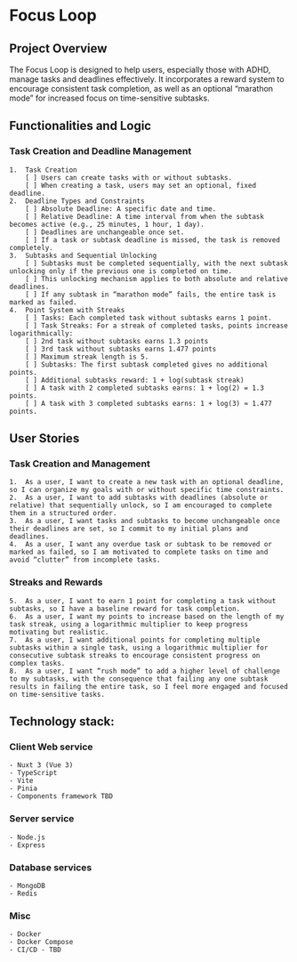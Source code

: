 # Focus Loop

## Project Overview

The Focus Loop is designed to help users, especially those with ADHD, manage tasks and deadlines effectively. It incorporates a reward system to encourage consistent task completion, as well as an optional “marathon mode” for increased focus on time-sensitive subtasks.


## Functionalities and Logic

### Task Creation and Deadline Management

    1.	Task Creation
        [ ] Users can create tasks with or without subtasks.
        [ ] When creating a task, users may set an optional, fixed deadline.
    2.	Deadline Types and Constraints
        [ ] Absolute Deadline: A specific date and time.
        [ ] Relative Deadline: A time interval from when the subtask becomes active (e.g., 25 minutes, 1 hour, 1 day).
        [ ] Deadlines are unchangeable once set.
        [ ] If a task or subtask deadline is missed, the task is removed completely.
    3.	Subtasks and Sequential Unlocking
        [ ] Subtasks must be completed sequentially, with the next subtask unlocking only if the previous one is completed on time.
        [ ] This unlocking mechanism applies to both absolute and relative deadlines.
        [ ] If any subtask in “marathon mode” fails, the entire task is marked as failed.
    4.	Point System with Streaks
        [ ] Tasks: Each completed task without subtasks earns 1 point.
        [ ] Task Streaks: For a streak of completed tasks, points increase logarithmically:
        [ ] 2nd task without subtasks earns 1.3 points
        [ ] 3rd task without subtasks earns 1.477 points
        [ ] Maximum streak length is 5.
        [ ] Subtasks: The first subtask completed gives no additional points.
        [ ] Additional subtasks reward: 1 + log(subtask streak)
        [ ] A task with 2 completed subtasks earns: 1 + log(2) = 1.3 points.
        [ ] A task with 3 completed subtasks earns: 1 + log(3) ≈ 1.477 points.

## User Stories

### Task Creation and Management

    1.	As a user, I want to create a new task with an optional deadline, so I can organize my goals with or without specific time constraints.
    2.	As a user, I want to add subtasks with deadlines (absolute or relative) that sequentially unlock, so I am encouraged to complete them in a structured order.
    3.	As a user, I want tasks and subtasks to become unchangeable once their deadlines are set, so I commit to my initial plans and deadlines.
    4.	As a user, I want any overdue task or subtask to be removed or marked as failed, so I am motivated to complete tasks on time and avoid “clutter” from incomplete tasks.

### Streaks and Rewards

    5.	As a user, I want to earn 1 point for completing a task without subtasks, so I have a baseline reward for task completion.
    6.	As a user, I want my points to increase based on the length of my task streak, using a logarithmic multiplier to keep progress motivating but realistic.
    7.	As a user, I want additional points for completing multiple subtasks within a single task, using a logarithmic multiplier for consecutive subtask streaks to encourage consistent progress on complex tasks.
    8.	As a user, I want “rush mode” to add a higher level of challenge to my subtasks, with the consequence that failing any one subtask results in failing the entire task, so I feel more engaged and focused on time-sensitive tasks.

## Technology stack:

### Client Web service

    - Nuxt 3 (Vue 3)
    - TypeScript
    - Vite
    - Pinia
    - Components framework TBD

### Server service

    - Node.js
    - Express

### Database services

    - MongoDB
    - Redis

### Misc

    - Docker
    - Docker Compose
    - CI/CD - TBD